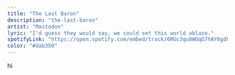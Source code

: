 ```yaml
---
title: "The Last Baron"
description: "the-last-baron"
artist: "Mastodon"
lyric: "I'd guess they would say, we could set this world ablaze."
spotifyLink: "https://open.spotify.com/embed/track/6MUc3qu8WOqO7hAY6gdhJY"
color: "#dab350"
---
```


hi
